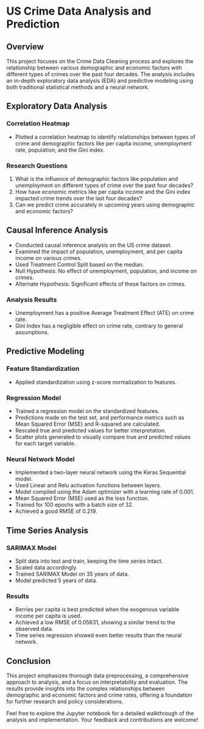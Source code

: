 # US Crime Data Analysis and Prediction

## Overview

This project focuses on the Crime Data Cleaning process and explores the relationship between various demographic and economic factors with different types of crimes over the past four decades. The analysis includes an in-depth exploratory data analysis (EDA) and predictive modeling using both traditional statistical methods and a neural network.

## Exploratory Data Analysis

### Correlation Heatmap

- Plotted a correlation heatmap to identify relationships between types of crime and demographic factors like per capita income, unemployment rate, population, and the Gini index.

### Research Questions

1. What is the influence of demographic factors like population and unemployment on different types of crime over the past four decades?
2. How have economic metrics like per capita income and the Gini index impacted crime trends over the last four decades?
3. Can we predict crime accurately in upcoming years using demographic and economic factors?

## Causal Inference Analysis

- Conducted causal inference analysis on the US crime dataset.
- Examined the impact of population, unemployment, and per capita income on various crimes.
- Used Treatment Control Split based on the median.
- Null Hypothesis: No effect of unemployment, population, and income on crimes.
- Alternate Hypothesis: Significant effects of these factors on crimes.

### Analysis Results

- Unemployment has a positive Average Treatment Effect (ATE) on crime rate.
- Gini Index has a negligible effect on crime rate, contrary to general assumptions.

## Predictive Modeling

### Feature Standardization

- Applied standardization using z-score normalization to features.

### Regression Model

- Trained a regression model on the standardized features.
- Predictions made on the test set, and performance metrics such as Mean Squared Error (MSE) and R-squared are calculated.
- Rescaled true and predicted values for better interpretation.
- Scatter plots generated to visually compare true and predicted values for each target variable.

### Neural Network Model

- Implemented a two-layer neural network using the Keras Sequential model.
- Used Linear and Relu activation functions between layers.
- Model compiled using the Adam optimizer with a learning rate of 0.001.
- Mean Squared Error (MSE) used as the loss function.
- Trained for 100 epochs with a batch size of 32.
- Achieved a good RMSE of 0.219.

## Time Series Analysis

### SARIMAX Model

- Split data into test and train, keeping the time series intact.
- Scaled data accordingly.
- Trained SARIMAX Model on 35 years of data.
- Model predicted 5 years of data.

### Results

- Berries per capita is best predicted when the exogenous variable income per capita is used.
- Achieved a low RMSE of 0.05631, showing a similar trend to the observed data.
- Time series regression showed even better results than the neural network.

## Conclusion

This project emphasizes thorough data preprocessing, a comprehensive approach to analysis, and a focus on interpretability and evaluation. The results provide insights into the complex relationships between demographic and economic factors and crime rates, offering a foundation for further research and policy considerations.

Feel free to explore the Jupyter notebook for a detailed walkthrough of the analysis and implementation. Your feedback and contributions are welcome!
